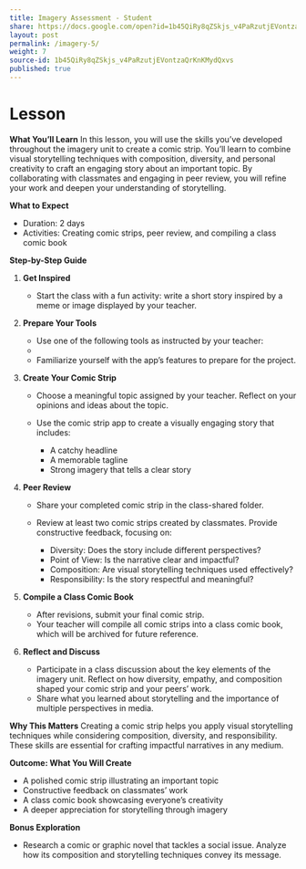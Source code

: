 ```yaml
---
title: Imagery Assessment - Student
share: https://docs.google.com/open?id=1b45QiRy8qZSkjs_v4PaRzutjEVontzaQrKnKMydQxvs
layout: post
permalink: /imagery-5/
weight: 7
source-id: 1b45QiRy8qZSkjs_v4PaRzutjEVontzaQrKnKMydQxvs
published: true
---
```

# Lesson

<!--StartFragment-->

**What You’ll Learn** In this lesson, you will use the skills you’ve developed throughout the imagery unit to create a comic strip. You’ll learn to combine visual storytelling techniques with composition, diversity, and personal creativity to craft an engaging story about an important topic. By collaborating with classmates and engaging in peer review, you will refine your work and deepen your understanding of storytelling.

**What to Expect**

* Duration: 2 days
* Activities: Creating comic strips, peer review, and compiling a class comic book

**Step-by-Step Guide**

1. **Get Inspired**

   * Start the class with a fun activity: write a short story inspired by a meme or image displayed by your teacher.
2. **Prepare Your Tools**

   * Use one of the following tools as instructed by your teacher:
   *
   * Familiarize yourself with the app’s features to prepare for the project.
3. **Create Your Comic Strip**

   * Choose a meaningful topic assigned by your teacher. Reflect on your opinions and ideas about the topic.
   * Use the comic strip app to create a visually engaging story that includes:

     * A catchy headline
     * A memorable tagline
     * Strong imagery that tells a clear story
4. **Peer Review**

   * Share your completed comic strip in the class-shared folder.
   * Review at least two comic strips created by classmates. Provide constructive feedback, focusing on:

     * Diversity: Does the story include different perspectives?
     * Point of View: Is the narrative clear and impactful?
     * Composition: Are visual storytelling techniques used effectively?
     * Responsibility: Is the story respectful and meaningful?
5. **Compile a Class Comic Book**

   * After revisions, submit your final comic strip.
   * Your teacher will compile all comic strips into a class comic book, which will be archived for future reference.
6. **Reflect and Discuss**

   * Participate in a class discussion about the key elements of the imagery unit. Reflect on how diversity, empathy, and composition shaped your comic strip and your peers’ work.
   * Share what you learned about storytelling and the importance of multiple perspectives in media.

**Why This Matters** Creating a comic strip helps you apply visual storytelling techniques while considering composition, diversity, and responsibility. These skills are essential for crafting impactful narratives in any medium.

**Outcome: What You Will Create**

* A polished comic strip illustrating an important topic
* Constructive feedback on classmates’ work
* A class comic book showcasing everyone’s creativity
* A deeper appreciation for storytelling through imagery

**Bonus Exploration**

* Research a comic or graphic novel that tackles a social issue. Analyze how its composition and storytelling techniques convey its message.

<!--EndFragment-->